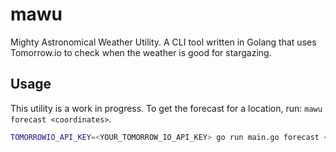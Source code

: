 # mawu
Mighty Astronomical Weather Utility. A CLI tool written in Golang that uses Tomorrow.io to check when the weather is good for stargazing.


## Usage

This utility is a work in progress. To get the forecast for a location, run: `mawu forecast <coordinates>`.

```bash
TOMORROWIO_API_KEY=<YOUR_TOMORROW_IO_API_KEY> go run main.go forecast <coordinates>
```
